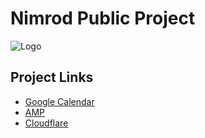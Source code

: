 
# Nimrod Public Project


![Logo](https://site.nimrd.net/wp-content/uploads/2023/09/nimrod5_FULL-1-1024x302.png)


## Project Links

 - [Google Calendar](https://calendar.google.com/calendar/u/2?cid=MjE0NzQ1YjczMDAyMjY1ZjlhNmI0MzIzNzAxYzMwZDBmMDRjZmMxZDZhOTVjMzJmNzBhNzJmZDI3OWFjZWUwY0Bncm91cC5jYWxlbmRhci5nb29nbGUuY29t)
 - [AMP](https://ngs1m.nimrdinfrastructure.net)
 - [Cloudflare](https://nimrod.cloudflareaccess.com)

